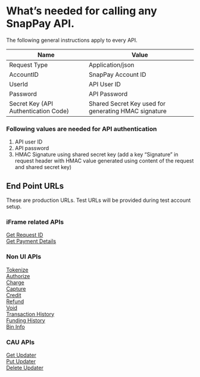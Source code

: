 # What’s needed for calling any SnapPay API.

The following general instructions apply to every API.

| Name                                 | Value                                                |
|--------------------------------------|------------------------------------------------------|
| Request Type                         | Application/json                                     |
| AccountID                            | SnapPay Account ID                                   |
| UserId                               | API User ID                                          |
| Password                             | API Password                                         |
| Secret Key (API Authentication Code) | Shared Secret Key used for generating HMAC signature |

### Following values are needed for API authentication

1.  API user ID
2.  API password
3.  HMAC Signature using shared secret key (add a key “Signature” in request header with HMAC value generated using content of the request and shared secret key)



## End Point URLs  
  
These are production URLs. Test URLs will be provided during test account setup.

### iFrame related APIs

[Get Request ID](../api/?type=post&path=/api/interop/GetRequestID)  
[Get Payment Details](../api/?type=post&path=/api/interop/GetPaymentDetails)

### Non UI APIs

[Tokenize](../api/?type=post&path=/api/interop/Tokenize)  
[Authorize](../api/?type=post&path=/api/interop/Authorize)  
[Charge](../api/?type=post&path=/api/interop/Charge)  
[Capture](../api/?type=post&path=/api/interop/Capture)  
[Credit](../api/?type=post&path=/api/interop/Credit)  
[Refund](../api/?type=post&path=/api/interop/Refund)  
[Void](../api/?type=post&path=/api/interop/Void)  
[Transaction History](../api/?type=post&path=/api/interop/TransactionHistory)  
[Funding History](../api/?type=post&path=/api/interop/FundingHistory)  
[Bin Info](../api/?type=post&path=/api/interop/binapi)  

### CAU APIs

[Get Updater](../api/?type=post&path=/AccountUpdater/GetUpdater)  
[Put Updater](../api/?type=post&path=/AccountUpdater/PutUpdater)  
[Delete Updater](../api/?type=post&path=/AccountUpdater/DeleteUpdater)  
